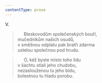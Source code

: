 ```yaml
---
contentType: prose
---
```


V.

>      Bleskovodům společenských bouří,  
> mučedníkům našich osudů,  
> v směšnou odplatu pak bratři zdarma  
> ustelou společnou pod hrudu.

>      Ó, kéž byste místo toho lidu  
> v šachtu stlali jeho chudobu,  
> nezaslouženou tu jeho bídu,  
> bolestnou tu hladu porobu.
